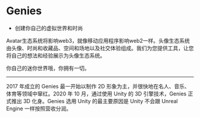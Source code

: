 # 

# Genies

- 创建你自己的虚拟世界和时尚

Avatar生态系统将影响web3，就像移动应用程序影响web2一样。头像生态系统由头像、时尚和收藏品、空间和场地以及社交体验组成。我们为您提供工具，让您将自己的想法和经验展示为头像生态系统。

你自己的迷你世界哦，你拥有一切。

---


2017 年成立的 Genies 最一开始以制作 2D 形象为主，并很快地在名人、音乐、体育等领域中窜红。2020 年 10 月，通过使用 Unity 的 3D 引擎技术，Genies 正式推出 3D 化身。Genies 选用 Unity 的最主要原因是 Unity 不会跟 Unreal Engine 一样按照营收分润。

